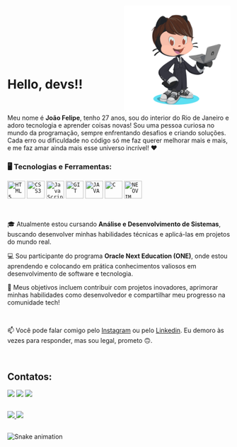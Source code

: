 
<img align="right" width="240px" style="margin-top:-20px" src="https://github.com/joaodev021/joaodev021/blob/main/octocat-1737515168662.png">
</br>
</br>
</br>
</br>
</br>
</br>

<div dsplay="inline-block"></div>

 
 <h1 align="left">Hello, devs!!</h1>
 <br>




 



<p>Meu nome é <strong>João Felipe</strong>, tenho 27 anos, sou do interior do Rio de Janeiro e adoro tecnologia e aprender coisas novas! Sou uma pessoa curiosa no mundo da programação, sempre enfrentando desafios e criando soluções. Cada erro ou dificuldade no código só me faz querer melhorar mais e mais, e me faz amar ainda mais esse universo incrível! ❤<p>



### 🖥️ Tecnologias e Ferramentas: 

<code><img src="https://cdn.jsdelivr.net/gh/devicons/devicon@latest/icons/html5/html5-original.svg" width="40" height="40" title = "HTML5"/></code>
<code><img src="https://cdn.jsdelivr.net/gh/devicons/devicon@latest/icons/css3/css3-original.svg" width="40" height="40" title = "CSS3"/></code>
<code><img src="https://cdn.jsdelivr.net/gh/devicons/devicon@latest/icons/javascript/javascript-plain.svg" width="40" height="40" title = "JavaScript"/></code>
<code><img loading="lazy" src="https://cdn.jsdelivr.net/gh/devicons/devicon/icons/git/git-original.svg" width="40" height="40" title = "GIT"/></code>
<code><img src="https://cdn.jsdelivr.net/gh/devicons/devicon@latest/icons/java/java-original.svg" width="40" height="40" title = "JAVA"/></code>
<code><img src="https://cdn.jsdelivr.net/gh/devicons/devicon@latest/icons/c/c-original.svg" width="40" height="40" title = "C"/></code>
<code><img src="https://cdn.jsdelivr.net/gh/devicons/devicon@latest/icons/neovim/neovim-original.svg" width="40" height="40" title = "NEOVIM"/></code>

<br>
<div display="inline-block">
 <p>🎓 Atualmente estou cursando <strong>Análise e Desenvolvimento de Sistemas</strong>, buscando desenvolver minhas habilidades técnicas e aplicá-las em projetos do mundo real.</p>
 <p>💻 Sou participante do programa <strong>Oracle Next Education (ONE)</strong>, onde estou aprendendo e colocando em prática conhecimentos valiosos em desenvolvimento de software e tecnologia.</p>
 <p>🚀 Meus objetivos incluem contribuir com projetos inovadores, aprimorar minhas habilidades como desenvolvedor e compartilhar meu progresso na comunidade tech!</p>
</div>


<br>

📫 Você pode falar comigo pelo [Instagram](https://www.instagram.com/joaofelipe021) ou pelo [Linkedin](https://www.linkedin.com/in/joaofelipegalv%C3%A3o021/). Eu demoro às vezes para responder, mas sou legal, prometo 🙃.

<br>


## Contatos:

<div>
<a href="https://www.linkedin.com/in/joaofelipegalvão021" target="_blank"><img loading="lazy" src="https://img.shields.io/badge/-LinkedIn-%230077B5?style=for-the-badge&logo=linkedin&logoColor=white" target="_blank"></a>   
<a href="https://instagram.com/joaodev021" target="_blank"><img loading="lazy" src="https://img.shields.io/badge/-Instagram-%23E4405F?style=for-the-badge&logo=instagram&logoColor=white" target="_blank"></a>
<a href = "mailto:joaofelipe.galvao021@gmail.com"><img loading="lazy" src="https://img.shields.io/badge/Gmail-D14836?style=for-the-badge&logo=gmail&logoColor=white" target="_blank"></a>
</div>

##

<div>
  <a href="https://github.com/joaodev021">
    <img loading="lazy" height="180em" src="https://github-readme-stats.vercel.app/api/top-langs/?username=joaodev021&layout=compact&langs_count=7&theme=tokyonight"/>
    <img loading="lazy" height="180em" src="https://github-readme-stats.vercel.app/api?username=joaodev021&show_icons=true&theme=tokyonight&include_all_commits=true&count_private=true"/>
  </a>
</div>

##

![Snake animation](https://github.com/seu-usuário-aqui/joaodev021/blob/output/github-contribution-grid-snake.svg)
